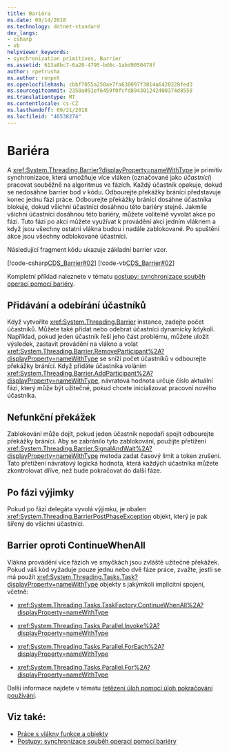 ```yaml
---
title: Bariéra
ms.date: 09/14/2018
ms.technology: dotnet-standard
dev_langs:
- csharp
- vb
helpviewer_keywords:
- synchronization primitives, Barrier
ms.assetid: 613a8bc7-6a28-4795-bd6c-1abd9050478f
author: rpetrusha
ms.author: ronpet
ms.openlocfilehash: cbbf7055a250ae7fa630097f3014a6420228fed3
ms.sourcegitcommit: 2350a091ef6459f0fcfd894301242400374d8558
ms.translationtype: MT
ms.contentlocale: cs-CZ
ms.lasthandoff: 09/21/2018
ms.locfileid: "46538274"
---
```

# <a name="barrier"></a>Bariéra

A <xref:System.Threading.Barrier?displayProperty=nameWithType> je primitiv synchronizace, která umožňuje více vláken (označované jako *účastníci*) pracovat souběžně na algoritmus ve fázích. Každý účastník opakuje, dokud se nedosáhne barrier bod v kódu. Odbourejte překážky bránící představuje konec jednu fázi práce. Odbourejte překážky bránící dosáhne účastníka blokuje, dokud všichni účastníci dosáhnou této bariéry stejné. Jakmile všichni účastníci dosáhnou této bariéry, můžete volitelně vyvolat akce po fázi. Tuto fázi po akci můžete využívat k provádění akcí jedním vláknem a když jsou všechny ostatní vlákna budou i nadále zablokované. Po spuštění akce jsou všechny odblokované účastníci.  
  
 Následující fragment kódu ukazuje základní barrier vzor.  
  
 [!code-csharp[CDS_Barrier#02](../../../samples/snippets/csharp/VS_Snippets_Misc/cds_barrier/cs/barrier.cs#02)]
 [!code-vb[CDS_Barrier#02](../../../samples/snippets/visualbasic/VS_Snippets_Misc/cds_barrier/vb/barrier_vb.vb#02)]  
  
 Kompletní příklad naleznete v tématu [postupy: synchronizace souběh operací pomocí bariéry](how-to-synchronize-concurrent-operations-with-a-barrier.md).  
  
## <a name="adding-and-removing-participants"></a>Přidávání a odebírání účastníků

 Když vytvoříte <xref:System.Threading.Barrier> instance, zadejte počet účastníků. Můžete také přidat nebo odebrat účastníci dynamicky kdykoli. Například, pokud jeden účastník řeší jeho část problému, můžete uložit výsledek, zastavit provádění na vlákno a volat <xref:System.Threading.Barrier.RemoveParticipant%2A?displayProperty=nameWithType> se sníží počet účastníků v odbourejte překážky bránící. Když přidáte účastníka voláním <xref:System.Threading.Barrier.AddParticipant%2A?displayProperty=nameWithType>, návratová hodnota určuje číslo aktuální fázi, který může být užitečné, pokud chcete inicializovat pracovní nového účastníka.  
  
## <a name="broken-barriers"></a>Nefunkční překážek

 Zablokování může dojít, pokud jeden účastník nepodaří spojit odbourejte překážky bránící. Aby se zabránilo tyto zablokování, použijte přetížení <xref:System.Threading.Barrier.SignalAndWait%2A?displayProperty=nameWithType> metoda zadat časový limit a token zrušení. Tato přetížení návratový logická hodnota, která každých účastníka můžete zkontrolovat dříve, než bude pokračovat do další fáze.  
  
## <a name="post-phase-exceptions"></a>Po fázi výjimky

 Pokud po fázi delegáta vyvolá výjimku, je obalen <xref:System.Threading.BarrierPostPhaseException> objekt, který je pak šířený do všichni účastníci.  
  
## <a name="barrier-versus-continuewhenall"></a>Barrier oproti ContinueWhenAll

 Vlákna provádění více fázích ve smyčkách jsou zvláště užitečné překážek. Pokud váš kód vyžaduje pouze jednu nebo dvě fáze práce, zvažte, jestli se má použít <xref:System.Threading.Tasks.Task?displayProperty=nameWithType> objekty s jakýmkoli implicitní spojení, včetně:  
  
-   <xref:System.Threading.Tasks.TaskFactory.ContinueWhenAll%2A?displayProperty=nameWithType>  
  
-   <xref:System.Threading.Tasks.Parallel.Invoke%2A?displayProperty=nameWithType>  
  
-   <xref:System.Threading.Tasks.Parallel.ForEach%2A?displayProperty=nameWithType>  
  
-   <xref:System.Threading.Tasks.Parallel.For%2A?displayProperty=nameWithType>  
  
 Další informace najdete v tématu [řetězení úloh pomocí úloh pokračování používání](../parallel-programming/chaining-tasks-by-using-continuation-tasks.md).  
  
## <a name="see-also"></a>Viz také:

- [Práce s vlákny funkce a objekty](threading-objects-and-features.md)  
- [Postupy: synchronizace souběh operací pomocí bariéry](how-to-synchronize-concurrent-operations-with-a-barrier.md)
